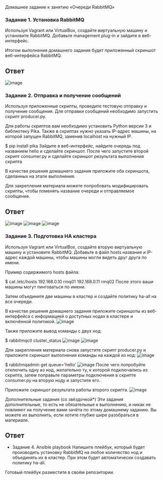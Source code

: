 Домашнее задание к занятию «Очереди RabbitMQ»

### Задание 1. Установка RabbitMQ
Используя Vagrant или VirtualBox, создайте виртуальную машину и установите RabbitMQ. Добавьте management plug-in и зайдите в веб-интерфейс.

Итогом выполнения домашнего задания будет приложенный скриншот веб-интерфейса RabbitMQ.
## Ответ
![image](https://github.com/goddim/HW_netology_main/assets/132663924/9bf8a6c3-e65d-4a71-8ab2-aea5d2391980)

### Задание 2. Отправка и получение сообщений
Используя приложенные скрипты, проведите тестовую отправку и получение сообщения. Для отправки сообщений необходимо запустить скрипт producer.py.

Для работы скриптов вам необходимо установить Python версии 3 и библиотеку Pika. Также в скриптах нужно указать IP-адрес машины, на которой запущен RabbitMQ, заменив localhost на нужный IP.

$ pip install pika
Зайдите в веб-интерфейс, найдите очередь под названием hello и сделайте скриншот. После чего запустите второй скрипт consumer.py и сделайте скриншот результата выполнения скрипта

В качестве решения домашнего задания приложите оба скриншота, сделанных на этапе выполнения.

Для закрепления материала можете попробовать модифицировать скрипты, чтобы поменять название очереди и отправляемое сообщение.
## Ответ
![image](https://github.com/goddim/HW_netology_main/assets/132663924/0fe28609-4fb0-458e-830c-b3c374aaa9a2)
![image](https://github.com/goddim/HW_netology_main/assets/132663924/a9553b26-66a6-4633-b863-7a94b8e11e70)
![image](https://github.com/goddim/HW_netology_main/assets/132663924/617e7359-00f0-48e9-b88b-12251f6b7f69)

### Задание 3. Подготовка HA кластера
Используя Vagrant или VirtualBox, создайте вторую виртуальную машину и установите RabbitMQ. Добавьте в файл hosts название и IP-адрес каждой машины, чтобы машины могли видеть друг друга по имени.

Пример содержимого hosts файла:

$ cat /etc/hosts
192.168.0.10 rmq01
192.168.0.11 rmq02
После этого ваши машины могут пинговаться по имени.

Затем объедините две машины в кластер и создайте политику ha-all на все очереди.

В качестве решения домашнего задания приложите скриншоты из веб-интерфейса с информацией о доступных нодах в кластере и включённой политикой.
![image](https://github.com/goddim/HW_netology_main/assets/132663924/2fd2af1f-5395-47d3-b8f0-d3b5f162ee36)

Также приложите вывод команды с двух нод:

$ rabbitmqctl cluster_status
![image](https://github.com/goddim/HW_netology_main/assets/132663924/8525667d-8ace-4029-a886-a453073ed752)
![image](https://github.com/goddim/HW_netology_main/assets/132663924/023a1fa1-9e37-42cd-a447-1159485a6df8)

Для закрепления материала снова запустите скрипт producer.py и приложите скриншот выполнения команды на каждой из нод:
![image](https://github.com/goddim/HW_netology_main/assets/132663924/2385c21f-cdc2-4906-ad26-eae2a444acb7)

$ rabbitmqadmin get queue='hello'
![image](https://github.com/goddim/HW_netology_main/assets/132663924/ed0e979f-0a92-45cc-8926-d2275ee694eb)
После чего попробуйте отключить одну из нод, желательно ту, к которой подключались из скрипта, затем поправьте параметры подключения в скрипте consumer.py на вторую ноду и запустите его.

Приложите скриншот результата работы второго скрипта.
![image](https://github.com/goddim/HW_netology_main/assets/132663924/26b55903-08dc-4e6e-8a5a-f9727ae9f264)

Дополнительные задания (со звёздочкой*)
Эти задания дополнительные, то есть не обязательные к выполнению, и никак не повлияют на получение вами зачёта по этому домашнему заданию. Вы можете их выполнить, если хотите глубже шире разобраться в материале.
## Ответ

* Задание 4. Ansible playbook
Напишите плейбук, который будет производить установку RabbitMQ на любое количество нод и объединять их в кластер. При этом будет автоматически создавать политику ha-all.

Готовый плейбук разместите в своём репозитории.

